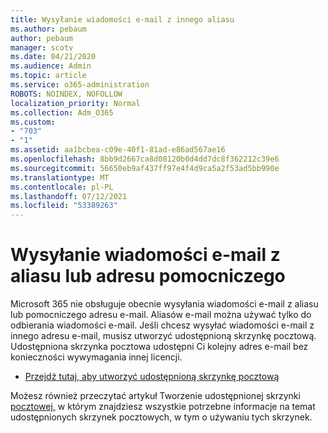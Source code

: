 ```yaml
---
title: Wysyłanie wiadomości e-mail z innego aliasu
ms.author: pebaum
author: pebaum
manager: scotv
ms.date: 04/21/2020
ms.audience: Admin
ms.topic: article
ms.service: o365-administration
ROBOTS: NOINDEX, NOFOLLOW
localization_priority: Normal
ms.collection: Adm_O365
ms.custom:
- "703"
- "1"
ms.assetid: aa1bcbea-c09e-40f1-81ad-e86ad567ae16
ms.openlocfilehash: 8bb9d2667ca8d08120b0d4dd7dc8f362212c39e6
ms.sourcegitcommit: 56650eb9af437ff97e4f4d9ca5a2f53ad5bb990e
ms.translationtype: MT
ms.contentlocale: pl-PL
ms.lasthandoff: 07/12/2021
ms.locfileid: "53389263"
---
```

# <a name="send-email-from-an-alias-or-secondary-address"></a>Wysyłanie wiadomości e-mail z aliasu lub adresu pomocniczego

Microsoft 365 nie obsługuje obecnie wysyłania wiadomości e-mail z aliasu lub pomocniczego adresu e-mail. Aliasów e-mail można używać tylko do odbierania wiadomości e-mail. Jeśli chcesz wysyłać wiadomości e-mail z innego adresu e-mail, musisz utworzyć udostępnioną skrzynkę pocztową. Udostępniona skrzynka pocztowa udostępni Ci kolejny adres e-mail bez konieczności wywymagania innej licencji.
  
- [Przejdź tutaj, aby utworzyć udostępnioną skrzynkę pocztową](https://portal.office.com/AdminPortal/Home#/AssistedGuide/addemailoptions)

Możesz również przeczytać artykuł Tworzenie udostępnionej skrzynki [pocztowej,](/microsoft-365/admin/email/create-a-shared-mailbox) w którym znajdziesz wszystkie potrzebne informacje na temat udostępnionych skrzynek pocztowych, w tym o używaniu tych skrzynek.